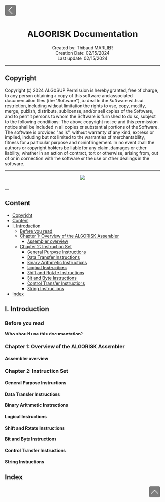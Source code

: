 <div> <a href="./"><img src="../img/functional_specifications/back2.png" width="35px"></a>
</div>

<h1 align="center"> ALGORISK Documentation </h1>

<p align="center">
Created by: Thibaud MARLIER <br> Creation Date: 02/15/2024 <br> Last update: 02/15/2024
</p>

___
## Copyright
Copyright (c) 2024 ALGOSUP
Permission is hereby granted, free of charge, to any person obtaining a copy
of this software and associated documentation files (the "Software"), to deal
in the Software without restriction, including without limitation the rights
to use, copy, modify, merge, publish, distribute, sublicense, and/or sell
copies of the Software, and to permit persons to whom the Software is
furnished to do so, subject to the following conditions:
The above copyright notice and this permission notice shall be included in all
copies or substantial portions of the Software.
The software is provided "as is", without warranty of any kind, express or implied, including but not limited to the warranties of merchantability, fitness for a particular purpose and noninfringement. In no event shall the authors or copyright holders be liable for any claim, damages or other liability, whether in an action of contract, tort or otherwise, arising from, out of or in connection with the software or the use or other dealings in the software.

___

<div align="center"><img src="https://algosup.com/wp-content/uploads/2022/09/logo-white.png">
</div>

__

## Content

- [Copyright](#copyright)
- [Content](#content)
- [I. Introduction](#i-introduction)
  - [Before you read](#before-you-read)
  - [Chapter 1: Overview of the ALGORISK Assembler](#chapter-1-overview-of-the-algorisk-assembler)
    - [Assembler overview](#assembler-overview)
  - [Chapter 2: Instruction Set](#chapter-2-instruction-set)
    - [General Purpose Instructions](#general-purpose-instructions)
    - [Data Transfer Instructions](#data-transfer-instructions)
    - [Binary Arithmetic Instructions](#binary-arithmetic-instructions)
    - [Logical Instructions](#logical-instructions)
    - [Shift and Rotate Instructions](#shift-and-rotate-instructions)
    - [Bit and Byte Instructions](#bit-and-byte-instructions)
    - [Control Transfer Instructions](#control-transfer-instructions)
    - [String Instructions](#string-instructions)
- [Index](#index)


## I. Introduction

### Before you read

**Who should use this documentation?**

### Chapter 1: Overview of the ALGORISK Assembler

#### Assembler overview

### Chapter 2: Instruction Set

#### General Purpose Instructions

#### Data Transfer Instructions

#### Binary Arithmetic Instructions

#### Logical Instructions

#### Shift and Rotate Instructions

#### Bit and Byte Instructions

#### Control Transfer Instructions

#### String Instructions




## Index


<div align="right"><a href="#copyright"><img src="../img/functional_specifications/back.png" width="35px"></a></div>
